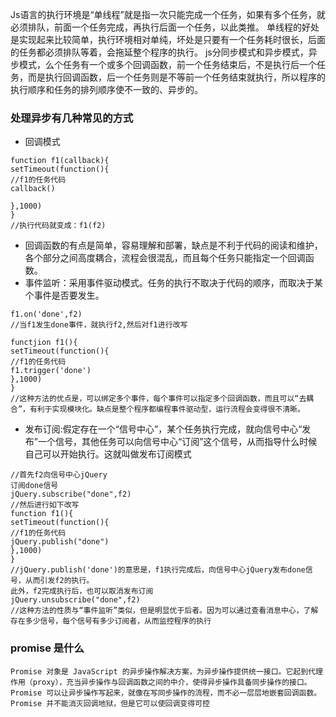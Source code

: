 Js语言的执行环境是“单线程”就是指一次只能完成一个任务，如果有多个任务，就必须排队，前面一个任务完成，再执行后面一个任务，以此类推。
单线程的好处是实现起来比较简单，执行环境相对单纯，坏处是只要有一个任务耗时很长，后面的任务都必须排队等着，会拖延整个程序的执行。
js分同步模式和异步模式，异步模式，么个任务有一个或多个回调函数，前一个任务结束后，不是执行后一个任务，而是执行回调函数，后一个任务则是不等前一个任务结束就执行，所以程序的执行顺序和任务的排列顺序使不一致的、异步的。
### 处理异步有几种常见的方式
- 回调模式
```
function f1(callback){
setTimeout(function(){
//f1的任务代码
callback()

},1000)
}
//执行代码就变成：f1(f2)
```
- 回调函数的有点是简单，容易理解和部署，缺点是不利于代码的阅读和维护，各个部分之间高度耦合，流程会很混乱，而且每个任务只能指定一个回调函数。
- 事件监听：采用事件驱动模式。任务的执行不取决于代码的顺序，而取决于某个事件是否要发生。
```
f1.on('done',f2)
//当f1发生done事件，就执行f2,然后对f1进行改写
```
```
functjion f1(){
setTimeout(function(){
//f1的任务代码
f1.trigger('done')
},1000)
}
//这种方法的优点是，可以绑定多个事件，每个事件可以指定多个回调函数，而且可以“去耦合”，有利于实现模块化。缺点是整个程序都编程事件驱动型，运行流程会变得很不清晰。
```
- 发布订阅:假定存在一个“信号中心”，某个任务执行完成，就向信号中心“发布”一个信号，其他任务可以向信号中心“订阅”这个信号，从而指导什么时候自己可以开始执行。这就叫做发布订阅模式
```
//首先f2向信号中心jQuery
订阅done信号
jQuery.subscribe("done",f2)
//然后进行如下改写
function f1(){
setTimeout(function(){
//f1的任务代码
jQuery.publish("done")
},1000)
}
//jQuery.publish('done')的意思是，f1执行完成后，向信号中心jQuery发布done信号，从而引发f2的执行。
此外，f2完成执行后，也可以取消发布订阅
jQuery.unsubscribe("done",f2)
//这种方法的性质与“事件监听”类似，但是明显优于后者。因为可以通过查看消息中心，了解存在多少信号，每个信号有多少订阅者，从而监控程序的执行
```

### promise 是什么
```
Promise 对象是 JavaScript 的异步操作解决方案，为异步操作提供统一接口。它起到代理作用（proxy），充当异步操作与回调函数之间的中介，使得异步操作具备同步操作的接口。Promise 可以让异步操作写起来，就像在写同步操作的流程，而不必一层层地嵌套回调函数。
Promise 并不能消灭回调地狱，但是它可以使回调变得可控
```








